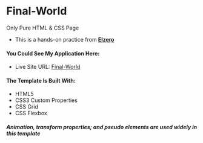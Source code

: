 # Final-World
Only Pure HTML &amp; CSS Page  
- This is a hands-on practice from **[Elzero](elzero.org)**

#### You Could See My Application Here:  
- Live Site URL: [Final-World](https://mostafafinal.github.io/Final-World/)

#### The Template Is Built With:
- HTML5
- CSS3 Custom Properties
- CSS Grid
- CSS Flexbox

##### Animation, transform properties; and pseudo elements are used widely in this template

